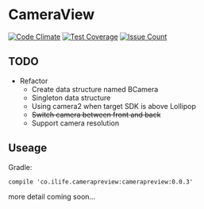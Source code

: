 # CameraView

[![Code Climate](https://codeclimate.com/github/KECB/CameraView/badges/gpa.svg)](https://codeclimate.com/github/KECB/CameraView)
[![Test Coverage](https://codeclimate.com/github/KECB/CameraView/badges/coverage.svg)](https://codeclimate.com/github/KECB/CameraView/coverage)
[![Issue Count](https://codeclimate.com/github/KECB/CameraView/badges/issue_count.svg)](https://codeclimate.com/github/KECB/CameraView)

## TODO
- Refactor
    + Create data structure named BCamera
    + Singleton data structure
    + Using camera2 when target SDK is above Lollipop
    + ~~Switch camera between front and back~~
    + Support camera resolution
    
## Useage
Gradle:
```
compile 'co.ilife.camerapreview:camerapreview:0.0.3'
```

more detail coming soon...